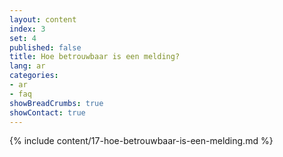 ```yaml
---
layout: content
index: 3
set: 4
published: false
title: Hoe betrouwbaar is een melding?
lang: ar
categories:
- ar
- faq
showBreadCrumbs: true
showContact: true
---
```

{% include content/17-hoe-betrouwbaar-is-een-melding.md %}
